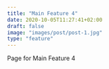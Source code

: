 ```yaml
---
title: "Main Feature 4"
date: 2020-10-05T11:27:41+02:00
draft: false
image: "images/post/post-1.jpg"
type: "feature"
---
```


Page for Main Feature 4